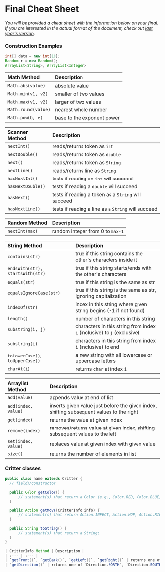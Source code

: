 # Final Cheat Sheet

_You will be provided a cheat sheet with the information below on your final. If you are interested in the actual format of the document, check out [last year's version](https://courses.cs.washington.edu/courses/cse142/15au/handouts/22.html)._

### Construction Examples

```java
int[] data = new int[10];
Random r = new Random();
ArrayList<String>, ArrayList<Integer>
```

| __Math Method__ | __Description__ |
| :--- | :--- |
| `Math.abs(value)` | absolute value |
| `Math.min(v1, v2)` | smaller of two values |
| `Math.max(v1, v2)` | larger of two values |
| `Math.round(value)` | nearest whole number |
| `Math.pow(b, e)` | base to the exponent power |

| __Scanner Method__ | __Description__ |
| :--- | :--- |
| `nextInt()` | reads/returns token as `int` |
| `nextDouble()` | reads/returns token as `double` |
| `next()` | reads/returns token as `String` |
| `nextLine()` | reads/returns line as `String` |
| `hasNextInt()` | tests if reading an `int` will succeed |
| `hasNextDouble()` | tests if reading a `double` will succeed |
| `hasNext()` | tests if reading a token as a `String` will succeed |
| `hasNextLine()` | tests if reading a line as a `String` will succeed |


| __Random Method__ | __Description__ |
| :--- | :--- |
| `nextInt(max)` | random integer from 0 to `max-1` |

| __String Method__ | __Description__ |
| :--- | :--- |
| `contains(str)` | true if this string contains the other's characters inside it |
| `endsWith(str), startsWith(str)` | true if this string starts/ends with the other's characters
| `equals(str)` | true if this string is the same as str |
| `equalsIgnoreCase(str)` | true if this string is the same as str, ignoring capitalization |
| `indexOf(str)` | index in this string where given string begins (-1 if not found) |
| `length()` | number of characters in this string |
| `substring(i, j)` | characters in this string from index `i` (inclusive) to `j` (exclusive) |
| `substring(i)` | characters in this string from index `i` (inclusive) to end |
| `toLowerCase()`, `toUpperCase()` | a new string with all lowercase or uppercase letters |
| `charAt(i)` | returns `char` at index `i` |

| Arraylist Method | Description |
| :--- | :--- |
| `add(value)` | appends value at end of list |
| `add(index, value)` | inserts given value just before the given index, shifting subsequent values to the right |
| `get(index)` | returns the value at given index |
| `remove(index)` | removes/returns value at given index, shifting subsequent values to the left |
| `set(index, value)` | replaces value at given index with given value |
| `size()` | returns the number of elements in list |

### Critter classes

```java
public class name extends Critter {
  // fields/constructor

  public Color getColor() {
      // statement(s) that return a Color (e.g., Color.RED, Color.BLUE, Color.GREEN)
  }

  public Action getMove(CritterInfo info) {
      // statement(s) that return Action.INFECT, Action.HOP, Action.RIGHT, or Action.LEFT
  }

  public String toString() {
      // statement(s) that return a String;
  }
}

| CritterInfo Method | Description |
| :--- | :--- |
| `getFront()`, `getBack()`, `getLeft()`, `getRight()` | returns one of `Neighbor.WALL`, `Neighbor.EMPTY`, `Neighbor.SAME`, `Neighbor.OTHER` |
| `getDirection()` | returns one of `Direction.NORTH`, `Direction.SOUTH`, `Direction.EAST`, `Direction.WEST` |